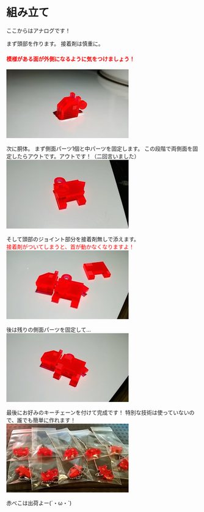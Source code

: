 # 組み立て

ここからはアナログです！

まず頭部を作ります。
接着剤は慎重に。
#### <font color ="ff0000">模様がある面が外側になるように気をつけましょう！</font>
![](LC-2-34-01.jpg)

次に胴体。
まず側面パーツ1個と中パーツを固定します。
この段階で両側面を固定したらアウトです。アウトです！（二回言いました）
<br>
![](LC-2-34-02.jpg)

そして頭部のジョイント部分を接着剤無しで添えます。<br>
 <font color ="ff0000">接着剤がついてしまうと、首が動かなくなりますよ！</font>
<br>
![](LC-2-34-03.jpg)

後は残りの側面パーツを固定して…
<br>
![](LC-2-34-04.jpg)

最後にお好みのキーチェーンを付けて完成です！
特別な技術は使っていないので、誰でも簡単に作れます！
<br>
![](LC-2-34-05.jpg)

赤べこは出荷よー(´・ω・`)